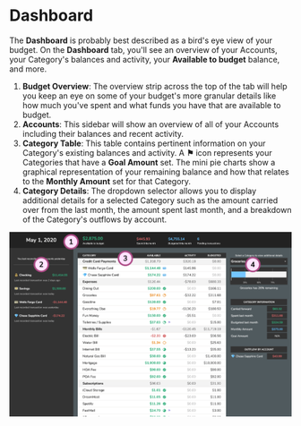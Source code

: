 # Dashboard

The **Dashboard** is probably best described as a bird's eye view of your budget. On the **Dashboard** tab, you'll see an overview of your Accounts, your Category's balances and activity, your **Available to budget** balance, and more.

1. **Budget Overview**: The overview strip across the top of the tab will help you keep an eye on some of your budget's more granular details like how much you've spent and what funds you have that are available to budget.
2. **Accounts**: This sidebar will show an overview of all of your Accounts including their balances and recent activity.
3. **Category Table**: This table contains pertinent information on your Category's existing balances and activity. A **⚑** icon represents your Categories that have a **Goal Amount** set. The mini pie charts show a graphical representation of your remaining balance and how that relates to the **Monthly Amount** set for that Category.
4. **Category Details**: The dropdown selector allows you to display additional details for a selected Category such as the amount carried over from the last month, the amount spent last month, and a breakdown of the Category's outflows by account.

![](../.gitbook/assets/dashboard.png)

